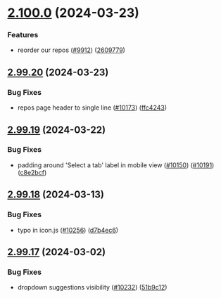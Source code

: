 # [2.100.0](https://github.com/EddieHubCommunity/BioDrop/compare/v2.99.20...v2.100.0) (2024-03-23)


### Features

* reorder our repos ([#9912](https://github.com/EddieHubCommunity/BioDrop/issues/9912)) ([2609779](https://github.com/EddieHubCommunity/BioDrop/commit/260977940249e585ceacfb1c1e4924dcdd5f6036))



## [2.99.20](https://github.com/EddieHubCommunity/BioDrop/compare/v2.99.19...v2.99.20) (2024-03-23)


### Bug Fixes

* repos page header to single line ([#10173](https://github.com/EddieHubCommunity/BioDrop/issues/10173)) ([ffc4243](https://github.com/EddieHubCommunity/BioDrop/commit/ffc42430a88018903da1df2aebe0942a56619650))



## [2.99.19](https://github.com/EddieHubCommunity/BioDrop/compare/v2.99.18...v2.99.19) (2024-03-22)


### Bug Fixes

* padding around 'Select a tab' label in mobile view ([#10150](https://github.com/EddieHubCommunity/BioDrop/issues/10150)) ([#10191](https://github.com/EddieHubCommunity/BioDrop/issues/10191)) ([c8e2bcf](https://github.com/EddieHubCommunity/BioDrop/commit/c8e2bcf42b0369ab7612c5b6acb6a1ecf5686249))



## [2.99.18](https://github.com/EddieHubCommunity/BioDrop/compare/v2.99.17...v2.99.18) (2024-03-13)


### Bug Fixes

* typo in icon.js ([#10256](https://github.com/EddieHubCommunity/BioDrop/issues/10256)) ([d7b4ec6](https://github.com/EddieHubCommunity/BioDrop/commit/d7b4ec6a115b57e934a3582541cdd2d8896d8973))



## [2.99.17](https://github.com/EddieHubCommunity/BioDrop/compare/v2.99.16...v2.99.17) (2024-03-02)


### Bug Fixes

* dropdown suggestions visibility ([#10232](https://github.com/EddieHubCommunity/BioDrop/issues/10232)) ([51b9c12](https://github.com/EddieHubCommunity/BioDrop/commit/51b9c12d7e177a9fec3eebb039291e640f3437c2))



